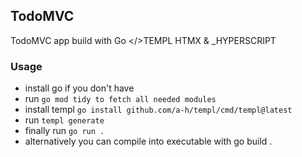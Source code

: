 ## TodoMVC

TodoMVC app build with Go </>TEMPL HTMX & _HYPERSCRIPT

### Usage
- install go if you don't have
- run `go mod tidy to fetch all needed modules`
- install templ `go install github.com/a-h/templ/cmd/templ@latest`
- run `templ generate`
- finally run `go run .`
- alternatively you can compile into executable with go build .